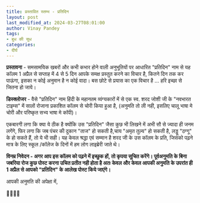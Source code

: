 ```yaml
---
title: प्रस्तावित स्तम्भ - प्रतिदिन
layout: post
last_modified_at: 2024-03-27T08:01:00
author: Vinay Pandey
tags:
- बुध की सुध
categories:
- दीर्घ
---
```

**प्रस्तावना** - समसामयिक खबरों और कभी कभार होने वाली अनुभूतियों पर आधारित "प्रतिदिन" नाम से यह कॉलम 1 अप्रैल से सप्ताह में 4 से 5 दिन आपके समक्ष प्रस्तुत करने का विचार है, कितने दिन तक कर पाऊंगा, इसका न कोई अनुमान है न कोई वादा। बस छोटे से प्रयास का एक विचार है ... हरि इच्छा से जितना हो जाये। 

**डिस्क्लोजर** - वैसे "प्रतिदिन" नाम हिंदी के महानतम व्यंग्यकारों में से एक स्व. शरद जोशी जी के "नवभारत टाइम्स" में सालों रोजाना प्रकाशित कॉलम से चोरी किया हुआ है, (अनुमति तो ली नही, इसलिए चालू भाषा मे चोरी और परिष्कृत सभ्य भाषा मे कॉपी)।

एकबारगी लगा कि क्या ये ठीक है क्योंकि उस "प्रतिदिन" जैसा कुछ भी लिखने में अभी सौ से ज्यादा ही जनम लगेंगे, फिर लगा कि जब पंचर की दुकान "ताज" हो सकती है,चाय "अमृत तुल्य" हो सकती है, लड्डू "ठग्गू" के हो सकते हैं, तो ये भी सही। यह केवल श्रद्धा एवं सम्मान है शरद जी के उस कॉलम के प्रति, जिसको पढ़ने मात्र के लिए  स्कूल /कॉलेज के दिनों में हम लोग लाइब्रेरी जाते थे।

**विनम्र निवेदन - अगर आप इस कॉलम को पढ़ने में इच्छुक हों, तो कृपया सूचित करेंगे। पूर्वअनुमति के बिना जबरिया रोज कुछ पोस्ट करना उचित  प्रतीत नही होता है अतः केवल और केवल आपकी अनुमति के उपरांत ही 1 अप्रैल से आपको "प्रतिदिन" के आलेख पोस्ट किये जाएंगे।**

आपकी अनुमति की अपेक्षा में,

🙏🙏🙏🙏


